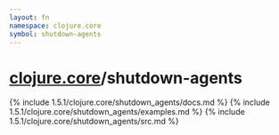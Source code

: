 ```yaml
---
layout: fn
namespace: clojure.core
symbol: shutdown-agents
---
```


# [clojure.core](../)/shutdown-agents

{% include 1.5.1/clojure.core/shutdown_agents/docs.md %}
{% include 1.5.1/clojure.core/shutdown_agents/examples.md %}
{% include 1.5.1/clojure.core/shutdown_agents/src.md %}

